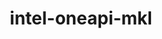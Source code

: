 ---
title: "intel-oneapi-mkl"
layout: cache
categories: [package, develop]
meta: {"compilers": ["gcc@=11.4.0", "gcc@=12.4.0", "gcc@=13.2.0", "oneapi@=2024.1.0", "oneapi@=2024.2.1"], "num_specs": 36, "num_specs_by_stack": {"aws-pcluster-x86_64_v4": 8, "e4s": 6, "e4s-oneapi": 6, "ml-linux-x86_64-cpu": 7, "ml-linux-x86_64-cuda": 7, "root": 36}, "oss": ["amzn2", "ubuntu22.04", "ubuntu24.04"], "platforms": ["linux"], "stacks": ["aws-pcluster-x86_64_v4", "e4s", "e4s-oneapi", "ml-linux-x86_64-cpu", "ml-linux-x86_64-cuda", "root"], "targets": ["x86_64_v3", "x86_64_v4"], "versions": ["2024.2.2"]}
spec_details: [{"compiler": "gcc@=12.4.0", "hash": "27xfme5blqkbh2xr5clnzi3rfbhn5kpf", "os": "amzn2", "platform": "linux", "size": "-", "stacks": ["aws-pcluster-x86_64_v4", "root"], "target": "x86_64_v4", "variants": ["build_system=generic", "~cluster", "+envmods", "~gfortran", "~ilp64", "mpi_family=none", "+shared", "threads=none"], "versions": ["2024.2.2"]}, {"compiler": "gcc@=13.2.0", "hash": "2tqltzl6yawwbb3hmavllelotyc66ot2", "os": "ubuntu24.04", "platform": "linux", "size": "-", "stacks": ["ml-linux-x86_64-cpu", "root"], "target": "x86_64_v3", "variants": ["build_system=generic", "~cluster", "+envmods", "~gfortran", "~ilp64", "mpi_family=none", "+shared", "threads=none"], "versions": ["2024.2.2"]}, {"compiler": "oneapi@=2024.1.0", "hash": "3vxguh4nkho7yl3i5bgip4hi5ks3hes3", "os": "amzn2", "platform": "linux", "size": "-", "stacks": ["aws-pcluster-x86_64_v4", "root"], "target": "x86_64_v4", "variants": ["build_system=generic", "~cluster", "+envmods", "~gfortran", "~ilp64", "mpi_family=none", "+shared", "threads=none"], "versions": ["2024.2.2"]}, {"compiler": "gcc@=13.2.0", "hash": "4iloan4keo55pxstohzzh4eqsf5iabvm", "os": "ubuntu24.04", "platform": "linux", "size": "-", "stacks": ["ml-linux-x86_64-cpu", "root"], "target": "x86_64_v3", "variants": ["build_system=generic", "~cluster", "+envmods", "~gfortran", "~ilp64", "mpi_family=none", "+shared", "threads=none"], "versions": ["2024.2.2"]}, {"compiler": "gcc@=13.2.0", "hash": "4rtmkdpuas2dww5m3rfzsfhe2h72h3e4", "os": "ubuntu24.04", "platform": "linux", "size": "-", "stacks": ["ml-linux-x86_64-cuda", "root"], "target": "x86_64_v3", "variants": ["build_system=generic", "~cluster", "+envmods", "~gfortran", "~ilp64", "mpi_family=none", "+shared", "threads=none"], "versions": ["2024.2.2"]}, {"compiler": "gcc@=13.2.0", "hash": "5rr3eqrwbeh35ojxsm5l53mebkrgg37e", "os": "ubuntu24.04", "platform": "linux", "size": "-", "stacks": ["ml-linux-x86_64-cuda", "root"], "target": "x86_64_v3", "variants": ["build_system=generic", "~cluster", "+envmods", "~gfortran", "~ilp64", "mpi_family=none", "+shared", "threads=none"], "versions": ["2024.2.2"]}, {"compiler": "gcc@=12.4.0", "hash": "73i4d3cvioxvkkxbffbhpbzalhwibhu7", "os": "amzn2", "platform": "linux", "size": "-", "stacks": ["aws-pcluster-x86_64_v4", "root"], "target": "x86_64_v4", "variants": ["build_system=generic", "~cluster", "+envmods", "~gfortran", "~ilp64", "mpi_family=none", "+shared", "threads=none"], "versions": ["2024.2.2"]}, {"compiler": "gcc@=11.4.0", "hash": "akuk6ks4dcjpexwov3374ddpzme2z3yw", "os": "ubuntu22.04", "platform": "linux", "size": "-", "stacks": ["e4s", "root"], "target": "x86_64_v3", "variants": ["build_system=generic", "~cluster", "+envmods", "~gfortran", "~ilp64", "mpi_family=none", "+shared", "threads=none"], "versions": ["2024.2.2"]}, {"compiler": "oneapi@=2024.2.1", "hash": "badteqbxqcj2q4shj34ttzbtxs5bqm25", "os": "ubuntu22.04", "platform": "linux", "size": "-", "stacks": ["e4s-oneapi", "root"], "target": "x86_64_v3", "variants": ["build_system=generic", "~cluster", "+envmods", "~gfortran", "~ilp64", "mpi_family=none", "+shared", "threads=none"], "versions": ["2024.2.2"]}, {"compiler": "oneapi@=2024.1.0", "hash": "btuil7qkywkcobrppwantcimr6eh4rpe", "os": "amzn2", "platform": "linux", "size": "-", "stacks": ["aws-pcluster-x86_64_v4", "root"], "target": "x86_64_v3", "variants": ["build_system=generic", "~cluster", "+envmods", "~gfortran", "~ilp64", "mpi_family=none", "+shared", "threads=none"], "versions": ["2024.2.2"]}, {"compiler": "oneapi@=2024.2.1", "hash": "d3fsesqw3vc7mks4kjonw27emokm6q44", "os": "ubuntu22.04", "platform": "linux", "size": "-", "stacks": ["e4s-oneapi", "root"], "target": "x86_64_v3", "variants": ["build_system=generic", "~cluster", "+envmods", "~gfortran", "~ilp64", "mpi_family=none", "+shared", "threads=none"], "versions": ["2024.2.2"]}, {"compiler": "gcc@=12.4.0", "hash": "ddrw6ua5lxuuxupnkazgdcmjrhfvyjp2", "os": "amzn2", "platform": "linux", "size": "-", "stacks": ["aws-pcluster-x86_64_v4", "root"], "target": "x86_64_v3", "variants": ["build_system=generic", "~cluster", "+envmods", "~gfortran", "~ilp64", "mpi_family=none", "+shared", "threads=none"], "versions": ["2024.2.2"]}, {"compiler": "gcc@=13.2.0", "hash": "dsujyx4gc3i3wx2f4reslq6pfi2zi2l4", "os": "ubuntu24.04", "platform": "linux", "size": "-", "stacks": ["ml-linux-x86_64-cuda", "root"], "target": "x86_64_v3", "variants": ["build_system=generic", "~cluster", "+envmods", "~gfortran", "~ilp64", "mpi_family=none", "+shared", "threads=none"], "versions": ["2024.2.2"]}, {"compiler": "gcc@=13.2.0", "hash": "fdffobch4rfm2pbm6mldwbhgdwgwjkvl", "os": "ubuntu24.04", "platform": "linux", "size": "-", "stacks": ["ml-linux-x86_64-cpu", "root"], "target": "x86_64_v3", "variants": ["build_system=generic", "~cluster", "+envmods", "~gfortran", "~ilp64", "mpi_family=none", "+shared", "threads=none"], "versions": ["2024.2.2"]}, {"compiler": "oneapi@=2024.2.1", "hash": "hlrntavct6h4hiuonecqvpjkywuj2sem", "os": "ubuntu22.04", "platform": "linux", "size": "-", "stacks": ["e4s-oneapi", "root"], "target": "x86_64_v3", "variants": ["build_system=generic", "~cluster", "+envmods", "~gfortran", "~ilp64", "mpi_family=none", "+shared", "threads=none"], "versions": ["2024.2.2"]}, {"compiler": "gcc@=13.2.0", "hash": "hwwut3sxztmn5yljmxin35vgiqlwv4ls", "os": "ubuntu24.04", "platform": "linux", "size": "-", "stacks": ["ml-linux-x86_64-cuda", "root"], "target": "x86_64_v3", "variants": ["build_system=generic", "~cluster", "+envmods", "~gfortran", "~ilp64", "mpi_family=none", "+shared", "threads=none"], "versions": ["2024.2.2"]}, {"compiler": "oneapi@=2024.2.1", "hash": "jcdkhgfz4qm2qqkrgfvol4ozrvefmori", "os": "ubuntu22.04", "platform": "linux", "size": "-", "stacks": ["e4s-oneapi", "root"], "target": "x86_64_v3", "variants": ["build_system=generic", "~cluster", "+envmods", "~gfortran", "~ilp64", "mpi_family=none", "+shared", "threads=none"], "versions": ["2024.2.2"]}, {"compiler": "oneapi@=2024.2.1", "hash": "jq4seba4ntvuae5tobfblrr3ltfsvgyt", "os": "ubuntu22.04", "platform": "linux", "size": "-", "stacks": ["e4s-oneapi", "root"], "target": "x86_64_v3", "variants": ["build_system=generic", "~cluster", "+envmods", "~gfortran", "~ilp64", "mpi_family=none", "+shared", "threads=none"], "versions": ["2024.2.2"]}, {"compiler": "gcc@=11.4.0", "hash": "k3l7cywroilgmszkjbnqcgzha3a2zvuy", "os": "ubuntu22.04", "platform": "linux", "size": "-", "stacks": ["e4s", "root"], "target": "x86_64_v3", "variants": ["build_system=generic", "~cluster", "+envmods", "~gfortran", "~ilp64", "mpi_family=none", "+shared", "threads=none"], "versions": ["2024.2.2"]}, {"compiler": "gcc@=13.2.0", "hash": "kk3o3rbrvttwkzvbvnkog5xv2kxmuo6d", "os": "ubuntu24.04", "platform": "linux", "size": "-", "stacks": ["ml-linux-x86_64-cpu", "root"], "target": "x86_64_v3", "variants": ["build_system=generic", "~cluster", "+envmods", "~gfortran", "~ilp64", "mpi_family=none", "+shared", "threads=none"], "versions": ["2024.2.2"]}, {"compiler": "gcc@=13.2.0", "hash": "ksdnodrwnf7atg44eyjhj6jpingjxuvy", "os": "ubuntu24.04", "platform": "linux", "size": "-", "stacks": ["ml-linux-x86_64-cuda", "root"], "target": "x86_64_v3", "variants": ["build_system=generic", "~cluster", "+envmods", "~gfortran", "~ilp64", "mpi_family=none", "+shared", "threads=none"], "versions": ["2024.2.2"]}, {"compiler": "gcc@=13.2.0", "hash": "mde4zcgbr74vz72cj47qcckludkioth3", "os": "ubuntu24.04", "platform": "linux", "size": "-", "stacks": ["ml-linux-x86_64-cuda", "root"], "target": "x86_64_v3", "variants": ["build_system=generic", "~cluster", "+envmods", "~gfortran", "~ilp64", "mpi_family=none", "+shared", "threads=none"], "versions": ["2024.2.2"]}, {"compiler": "gcc@=11.4.0", "hash": "mnbmitlotvpvd37ze2w7fvuqvfwlyv2c", "os": "ubuntu22.04", "platform": "linux", "size": "-", "stacks": ["root"], "target": "x86_64_v3", "variants": ["build_system=generic", "~cluster", "+envmods", "~gfortran", "~ilp64", "mpi_family=none", "+shared", "threads=none"], "versions": ["2024.2.2"]}, {"compiler": "gcc@=11.4.0", "hash": "myvurhox5cu7v7chodaci6y46nc3f663", "os": "ubuntu22.04", "platform": "linux", "size": "-", "stacks": ["e4s", "root"], "target": "x86_64_v3", "variants": ["build_system=generic", "~cluster", "+envmods", "~gfortran", "~ilp64", "mpi_family=none", "+shared", "threads=none"], "versions": ["2024.2.2"]}, {"compiler": "gcc@=12.4.0", "hash": "nhdlmdn22xrx526tbn6opfclhsl3oznm", "os": "amzn2", "platform": "linux", "size": "-", "stacks": ["aws-pcluster-x86_64_v4", "root"], "target": "x86_64_v3", "variants": ["build_system=generic", "~cluster", "+envmods", "~gfortran", "~ilp64", "mpi_family=none", "+shared", "threads=none"], "versions": ["2024.2.2"]}, {"compiler": "gcc@=13.2.0", "hash": "npwi3h7ygpqishhkvmpy4eez74llhoi3", "os": "ubuntu24.04", "platform": "linux", "size": "-", "stacks": ["ml-linux-x86_64-cpu", "root"], "target": "x86_64_v3", "variants": ["build_system=generic", "~cluster", "+envmods", "~gfortran", "~ilp64", "mpi_family=none", "+shared", "threads=none"], "versions": ["2024.2.2"]}, {"compiler": "oneapi@=2024.1.0", "hash": "oaki32z3zbz7a2rl7pitsr7pihxglexb", "os": "amzn2", "platform": "linux", "size": "-", "stacks": ["aws-pcluster-x86_64_v4", "root"], "target": "x86_64_v4", "variants": ["build_system=generic", "~cluster", "+envmods", "~gfortran", "~ilp64", "mpi_family=none", "+shared", "threads=none"], "versions": ["2024.2.2"]}, {"compiler": "gcc@=13.2.0", "hash": "py4jyis2reajubt3z3sffyhi4mvxfaob", "os": "ubuntu24.04", "platform": "linux", "size": "-", "stacks": ["ml-linux-x86_64-cuda", "root"], "target": "x86_64_v3", "variants": ["build_system=generic", "~cluster", "+envmods", "~gfortran", "~ilp64", "mpi_family=none", "+shared", "threads=none"], "versions": ["2024.2.2"]}, {"compiler": "oneapi@=2024.2.1", "hash": "qcjy74n4e32gnnhsyekrchj6jhqs37pt", "os": "ubuntu22.04", "platform": "linux", "size": "-", "stacks": ["e4s-oneapi", "root"], "target": "x86_64_v3", "variants": ["build_system=generic", "~cluster", "+envmods", "~gfortran", "~ilp64", "mpi_family=none", "+shared", "threads=none"], "versions": ["2024.2.2"]}, {"compiler": "gcc@=13.2.0", "hash": "qwzlwytyhoykemsfmkoy4ck5nmfjafps", "os": "ubuntu24.04", "platform": "linux", "size": "-", "stacks": ["ml-linux-x86_64-cpu", "root"], "target": "x86_64_v3", "variants": ["build_system=generic", "~cluster", "+envmods", "~gfortran", "~ilp64", "mpi_family=none", "+shared", "threads=none"], "versions": ["2024.2.2"]}, {"compiler": "gcc@=11.4.0", "hash": "snpapmcyqoyxayrq6dlizr5mf7ehtb2z", "os": "ubuntu22.04", "platform": "linux", "size": "-", "stacks": ["e4s", "root"], "target": "x86_64_v3", "variants": ["build_system=generic", "~cluster", "+envmods", "~gfortran", "~ilp64", "mpi_family=none", "+shared", "threads=none"], "versions": ["2024.2.2"]}, {"compiler": "gcc@=11.4.0", "hash": "trvq4dw77jesbfzltxwdisppd5sl7emq", "os": "ubuntu22.04", "platform": "linux", "size": "-", "stacks": ["e4s", "root"], "target": "x86_64_v3", "variants": ["build_system=generic", "~cluster", "+envmods", "~gfortran", "~ilp64", "mpi_family=none", "+shared", "threads=none"], "versions": ["2024.2.2"]}, {"compiler": "gcc@=13.2.0", "hash": "ulsugomjqp7qnfqzo5onwmlzm6poredp", "os": "ubuntu24.04", "platform": "linux", "size": "-", "stacks": ["ml-linux-x86_64-cpu", "root"], "target": "x86_64_v3", "variants": ["build_system=generic", "~cluster", "+envmods", "~gfortran", "~ilp64", "mpi_family=none", "+shared", "threads=none"], "versions": ["2024.2.2"]}, {"compiler": "oneapi@=2024.2.1", "hash": "xhjmr5tnxkrcpbijrx5gptr6dha3l4f2", "os": "ubuntu22.04", "platform": "linux", "size": "-", "stacks": ["root"], "target": "x86_64_v3", "variants": ["build_system=generic", "~cluster", "+envmods", "~gfortran", "~ilp64", "mpi_family=none", "+shared", "threads=none"], "versions": ["2024.2.2"]}, {"compiler": "gcc@=11.4.0", "hash": "xw4q7etdigvn4xbqnzikji42zyobjyma", "os": "ubuntu22.04", "platform": "linux", "size": "-", "stacks": ["e4s", "root"], "target": "x86_64_v3", "variants": ["build_system=generic", "~cluster", "+envmods", "~gfortran", "~ilp64", "mpi_family=none", "+shared", "threads=none"], "versions": ["2024.2.2"]}, {"compiler": "oneapi@=2024.1.0", "hash": "zmhiitjnrjpxvvd6ev5jvxbruneqkurs", "os": "amzn2", "platform": "linux", "size": "-", "stacks": ["aws-pcluster-x86_64_v4", "root"], "target": "x86_64_v3", "variants": ["build_system=generic", "~cluster", "+envmods", "~gfortran", "~ilp64", "mpi_family=none", "+shared", "threads=none"], "versions": ["2024.2.2"]}]
---